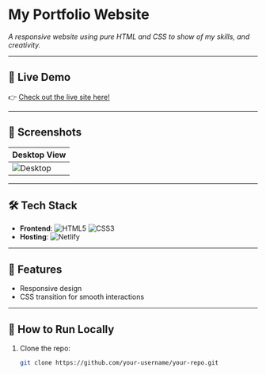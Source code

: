 # My Portfolio Website  
*A responsive website using pure HTML and CSS to show of my skills, and creativity.*  

---

## 🌟 **Live Demo**  
👉 [Check out the live site here!](https://your-portfolio-url.netlify.app)  

---

## 📸 **Screenshots**  
| Desktop View | 
|--------------|
| ![Desktop](screenshot-desktop.png) 

---

## 🛠️ **Tech Stack**  
- **Frontend**: ![HTML5](https://img.shields.io/badge/HTML5-E34F26?style=flat&logo=html5&logoColor=white) ![CSS3](https://img.shields.io/badge/CSS3-1572B6?style=flat&logo=css3&logoColor=white)  
- **Hosting**: ![Netlify](https://img.shields.io/badge/Netlify-00C7B7?style=flat&logo=netlify&logoColor=white)  

---

## 🚧 **Features**  
-  Responsive design
- CSS transition for smooth interactions
---

## 📂 **How to Run Locally**  
1. Clone the repo:  
   ```bash  
   git clone https://github.com/your-username/your-repo.git  

